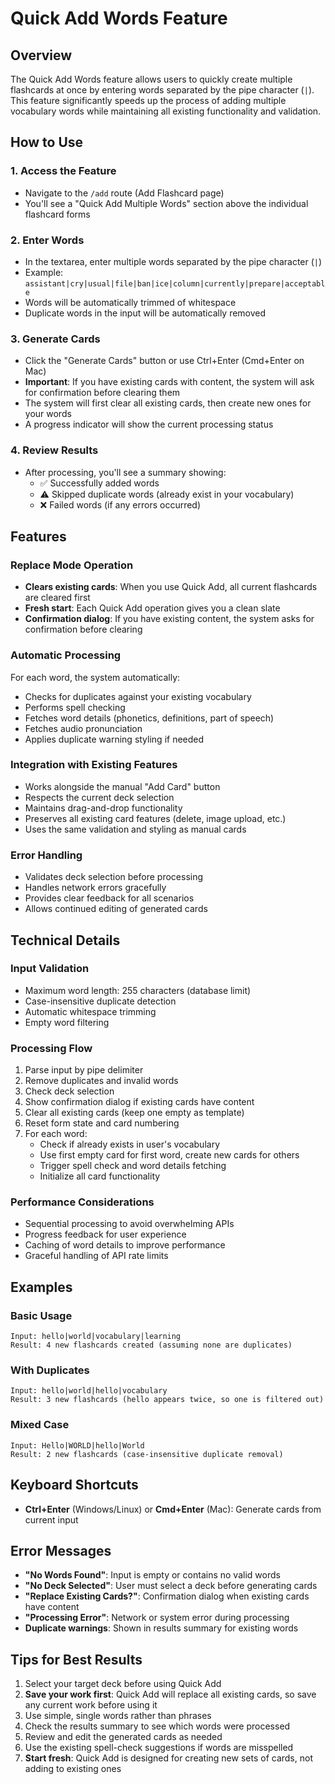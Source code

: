 # Quick Add Words Feature

## Overview
The Quick Add Words feature allows users to quickly create multiple flashcards at once by entering words separated by the pipe character (`|`). This feature significantly speeds up the process of adding multiple vocabulary words while maintaining all existing functionality and validation.

## How to Use

### 1. Access the Feature
- Navigate to the `/add` route (Add Flashcard page)
- You'll see a "Quick Add Multiple Words" section above the individual flashcard forms

### 2. Enter Words
- In the textarea, enter multiple words separated by the pipe character (`|`)
- Example: `assistant|cry|usual|file|ban|ice|column|currently|prepare|acceptable`
- Words will be automatically trimmed of whitespace
- Duplicate words in the input will be automatically removed

### 3. Generate Cards
- Click the "Generate Cards" button or use Ctrl+Enter (Cmd+Enter on Mac)
- **Important**: If you have existing cards with content, the system will ask for confirmation before clearing them
- The system will first clear all existing cards, then create new ones for your words
- A progress indicator will show the current processing status

### 4. Review Results
- After processing, you'll see a summary showing:
  - ✅ Successfully added words
  - ⚠️ Skipped duplicate words (already exist in your vocabulary)
  - ❌ Failed words (if any errors occurred)

## Features

### Replace Mode Operation
- **Clears existing cards**: When you use Quick Add, all current flashcards are cleared first
- **Fresh start**: Each Quick Add operation gives you a clean slate
- **Confirmation dialog**: If you have existing content, the system asks for confirmation before clearing

### Automatic Processing
For each word, the system automatically:
- Checks for duplicates against your existing vocabulary
- Performs spell checking
- Fetches word details (phonetics, definitions, part of speech)
- Fetches audio pronunciation
- Applies duplicate warning styling if needed

### Integration with Existing Features
- Works alongside the manual "Add Card" button
- Respects the current deck selection
- Maintains drag-and-drop functionality
- Preserves all existing card features (delete, image upload, etc.)
- Uses the same validation and styling as manual cards

### Error Handling
- Validates deck selection before processing
- Handles network errors gracefully
- Provides clear feedback for all scenarios
- Allows continued editing of generated cards

## Technical Details

### Input Validation
- Maximum word length: 255 characters (database limit)
- Case-insensitive duplicate detection
- Automatic whitespace trimming
- Empty word filtering

### Processing Flow
1. Parse input by pipe delimiter
2. Remove duplicates and invalid words
3. Check deck selection
4. Show confirmation dialog if existing cards have content
5. Clear all existing cards (keep one empty as template)
6. Reset form state and card numbering
7. For each word:
   - Check if already exists in user's vocabulary
   - Use first empty card for first word, create new cards for others
   - Trigger spell check and word details fetching
   - Initialize all card functionality

### Performance Considerations
- Sequential processing to avoid overwhelming APIs
- Progress feedback for user experience
- Caching of word details to improve performance
- Graceful handling of API rate limits

## Examples

### Basic Usage
```
Input: hello|world|vocabulary|learning
Result: 4 new flashcards created (assuming none are duplicates)
```

### With Duplicates
```
Input: hello|world|hello|vocabulary
Result: 3 new flashcards (hello appears twice, so one is filtered out)
```

### Mixed Case
```
Input: Hello|WORLD|hello|World
Result: 2 new flashcards (case-insensitive duplicate removal)
```

## Keyboard Shortcuts
- **Ctrl+Enter** (Windows/Linux) or **Cmd+Enter** (Mac): Generate cards from current input

## Error Messages
- **"No Words Found"**: Input is empty or contains no valid words
- **"No Deck Selected"**: User must select a deck before generating cards
- **"Replace Existing Cards?"**: Confirmation dialog when existing cards have content
- **"Processing Error"**: Network or system error during processing
- **Duplicate warnings**: Shown in results summary for existing words

## Tips for Best Results
1. Select your target deck before using Quick Add
2. **Save your work first**: Quick Add will replace all existing cards, so save any current work before using it
3. Use simple, single words rather than phrases
4. Check the results summary to see which words were processed
5. Review and edit the generated cards as needed
6. Use the existing spell-check suggestions if words are misspelled
7. **Start fresh**: Quick Add is designed for creating new sets of cards, not adding to existing ones

